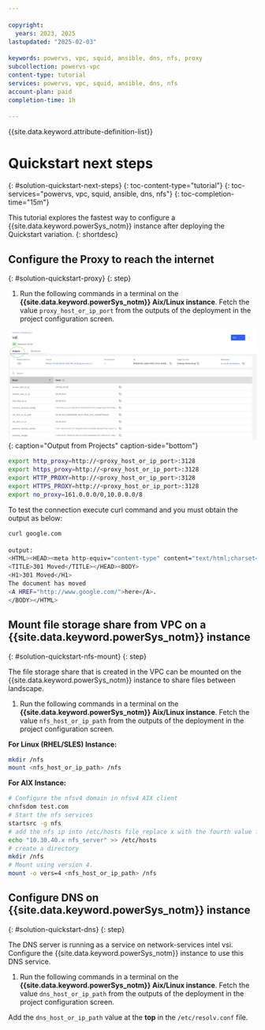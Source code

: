 ```yaml
---

copyright:
  years: 2023, 2025
lastupdated: "2025-02-03"

keywords: powervs, vpc, squid, ansible, dns, nfs, proxy
subcollection: powervs-vpc
content-type: tutorial
services: powervs, vpc, squid, ansible, dns, nfs
account-plan: paid
completion-time: 1h

---
```


{{site.data.keyword.attribute-definition-list}}

# Quickstart next steps
{: #solution-quickstart-next-steps}
{: toc-content-type="tutorial"}
{: toc-services="powervs, vpc, squid, ansible, dns, nfs"}
{: toc-completion-time="15m"}

This tutorial explores the fastest way to configure a {{site.data.keyword.powerSys_notm}} instance after deploying the Quickstart variation.
{: shortdesc}


## Configure the Proxy to reach the internet
{: #solution-quickstart-proxy}
{: step}


1.  Run the following commands in a terminal on the **{{site.data.keyword.powerSys_notm}} Aix/Linux instance**. Fetch the value `proxy_host_or_ip_port` from the outputs of the deployment in the project configuration screen.

![Projects Output](images/projects-outputs.png){: caption="Output from Projects" caption-side="bottom"}

```sh
export http_proxy=http://<proxy_host_or_ip_port>:3128
export https_proxy=http://<proxy_host_or_ip_port>:3128
export HTTP_PROXY=http://<proxy_host_or_ip_port>:3128
export HTTPS_PROXY=http://<proxy_host_or_ip_port>:3128
export no_proxy=161.0.0.0/0,10.0.0.0/8
```

To test the connection execute curl command and you must obtain the output as below:
    
```sh
curl google.com

output:
<HTML><HEAD><meta http-equiv="content-type" content="text/html;charset=utf-8">
<TITLE>301 Moved</TITLE></HEAD><BODY>
<H1>301 Moved</H1>
The document has moved
<A HREF="http://www.google.com/">here</A>.
</BODY></HTML>
```

## Mount file storage share from VPC on a {{site.data.keyword.powerSys_notm}} instance
{: #solution-quickstart-nfs-mount}
{: step}

The file storage share that is created in the VPC can be mounted on the {{site.data.keyword.powerSys_notm}} instance to share files between landscape.

1.  Run the following commands in a terminal on the **{{site.data.keyword.powerSys_notm}} Aix/Linux instance**. Fetch the value `nfs_host_or_ip_path` from the outputs of the deployment in the project configuration screen.

**For Linux (RHEL/SLES) Instance:**
```sh
mkdir /nfs
mount <nfs_host_or_ip_path> /nfs
```

**For AIX Instance:**
```sh
# Configure the nfsv4 domain in nfsv4 AIX client
chnfsdom test.com
# Start the nfs services
startsrc -g nfs
# add the nfs ip into /etc/hosts file replace x with the fourth value from the <nfs_host_or_ip_path>
echo "10.30.40.x nfs_server" >> /etc/hosts
# create a directory
mkdir /nfs
# Mount using version 4.
mount -o vers=4 <nfs_host_or_ip_path> /nfs
```

## Configure DNS on {{site.data.keyword.powerSys_notm}} instance
{: #solution-quickstart-dns}
{: step}

The DNS server is running as a service on network-services intel vsi. Configure the {{site.data.keyword.powerSys_notm}} instance to use this DNS service.

1.  Run the following commands in a terminal on the **{{site.data.keyword.powerSys_notm}} Aix/Linux instance**. Fetch the value `dns_host_or_ip_path` from the outputs of the deployment in the project configuration screen. 

Add the `dns_host_or_ip_path` value at the **top** in the `/etc/resolv.conf` file.
